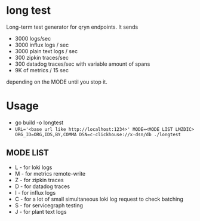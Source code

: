 # long test

Long-term test generator for qryn endpoints.
It sends

- 3000 logs/sec
- 3000 influx logs / sec
- 3000 plain text logs / sec
- 300 zipkin traces/sec
- 300 datadog traces/sec with variable amount of spans
- 9K of metrics / 15 sec

depending on the MODE until you stop it.

# Usage

- go build -o longtest
- `URL='<base url like http://localhost:1234>' MODE=<MODE LIST LMZDIC> ORG_ID=ORG,IDS,BY,COMMA DSN=c-clickhouse://x-dsn/db ./longtest`

## MODE LIST

- L - for loki logs
- M - for metrics remote-write
- Z - for zipkin traces
- D - for datadog traces
- I - for influx logs
- C - for a lot of small simultaneous loki log request to check batching
- S - for servicegraph testing
- J - for plant text logs
